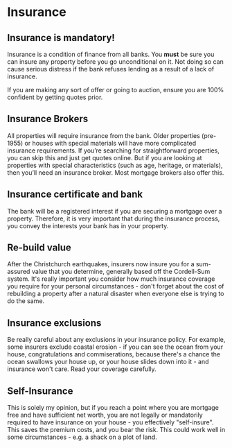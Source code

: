 # Insurance

## Insurance is mandatory!

Insurance is a condition of finance from all banks. You **must** be sure you can insure any property before you go unconditional on it. Not doing so can cause serious distress if the bank refuses lending as a result of a lack of insurance.&#x20;

If you are making any sort of offer or going to auction, ensure you are 100% confident by getting quotes prior.

## Insurance Brokers

All properties will require insurance from the bank. Older properties (pre-1955) or houses with special materials will have more complicated insurance requirements. If you’re searching for straightforward properties, you can skip this and just get quotes online. But if you are looking at properties with special characteristics (such as age, heritage, or materials), then you’ll need an insurance broker. Most mortgage brokers also offer this.

## Insurance certificate and bank

The bank will be a registered interest if you are securing a mortgage over a property. Therefore, it is very important that during the insurance process, you convey the interests your bank has in your property.

## Re-build value

After the Christchurch earthquakes, insurers now insure you for a sum-assured value that you determine, generally based off the Cordell-Sum system. It's really important you consider how much insurance coverage you require for your personal circumstances - don't forget about the cost of rebuilding a property after a natural disaster when everyone else is trying to do the same.&#x20;

## Insurance exclusions

Be really careful about any exclusions in your insurance policy. For example, some insurers exclude coastal erosion - if you can see the ocean from your house, congratulations and commiserations, because there's a chance the ocean swallows your house up, or your house slides down into it - and insurance won't care. Read your coverage carefully.

## Self-Insurance

This is solely my opinion, but if you reach a point where you are mortgage free and have sufficient net worth, you are not legally or mandatorily required to have insurance on your house - you effectively "self-insure". This saves the premium costs, and you bear the risk. This could work well in some circumstances - e.g. a shack on a plot of land.&#x20;

